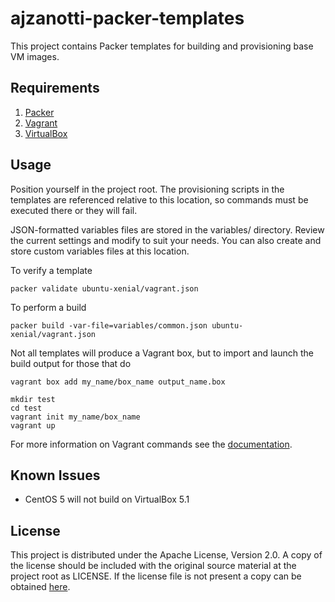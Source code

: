 # ajzanotti-packer-templates

This project contains Packer templates for building and provisioning base VM images.

## Requirements

1. [Packer](https://www.packer.io/)
2. [Vagrant](https://www.vagrantup.com/)
3. [VirtualBox](https://www.virtualbox.org/)

## Usage

Position yourself in the project root. The provisioning scripts in the templates
are referenced relative to this location, so commands must be executed there or
they will fail.

JSON-formatted variables files are stored in the variables/ directory. Review the
current settings and modify to suit your needs. You can also create and store custom
variables files at this location.

To verify a template
```Shell
packer validate ubuntu-xenial/vagrant.json
```

To perform a build
```Shell
packer build -var-file=variables/common.json ubuntu-xenial/vagrant.json
```

Not all templates will produce a Vagrant box, but to import and launch the build
output for those that do
```Shell
vagrant box add my_name/box_name output_name.box

mkdir test
cd test
vagrant init my_name/box_name
vagrant up
```

For more information on Vagrant commands see the [documentation](https://docs.vagrantup.com).

## Known Issues

* CentOS 5 will not build on VirtualBox 5.1

## License

This project is distributed under the Apache License, Version 2.0. A copy of the
license should be included with the original source material at the project root
as LICENSE. If the license file is not present a copy can be obtained [here](http://www.apache.org/licenses/LICENSE-2.0.txt).
